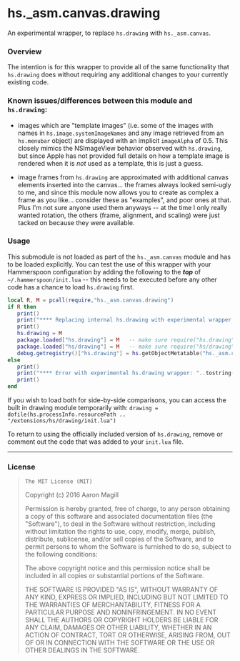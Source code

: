 hs._asm.canvas.drawing
======================

An experimental wrapper, to replace `hs.drawing` with `hs._asm.canvas`.

### Overview

The intention is for this wrapper to provide all of the same functionality that `hs.drawing` does without requiring any additional changes to your currently existing code.

### Known issues/differences between this module and `hs.drawing`:

 * images which are "template images" (i.e. some of the images with names in `hs.image.systemImageNames` and any image retrieved from an `hs.menubar` object) are displayed with an implicit `imageAlpha` of 0.5.  This closely mimics the NSImageView behavior observed with `hs.drawing`, but since Apple has not provided full details on how a template image is rendered when it is *not* used as a template, this is just a guess.

 * image frames from `hs.drawing` are approximated with additional canvas elements inserted into the canvas... the frames always looked semi-ugly to me, and since this module now allows you to create as complex a frame as you like... consider these as "examples", and poor ones at that.  Plus I'm not sure anyone used them anyways -- at the time I only really wanted rotation, the others (frame, alignment, and scaling) were just tacked on because they were available.

### Usage

This submodule is not loaded as part of the `hs._asm.canvas` module and has to be loaded explicitly. You can test the use of this wrapper with your Hammerspoon configuration by adding the following to the ***top*** of `~/.hammerspoon/init.lua` -- this needs to be executed before any other code has a chance to load `hs.drawing` first.

~~~lua
local R, M = pcall(require,"hs._asm.canvas.drawing")
if R then
   print()
   print("**** Replacing internal hs.drawing with experimental wrapper.")
   print()
   hs.drawing = M
   package.loaded["hs.drawing"] = M   -- make sure require("hs.drawing") returns us
   package.loaded["hs/drawing"] = M   -- make sure require("hs/drawing") returns us
   debug.getregistry()["hs.drawing"] = hs.getObjectMetatable("hs._asm.canvas.drawing")
else
   print()
   print("**** Error with experimental hs.drawing wrapper: "..tostring(M))
   print()
end
~~~

If you wish to load both for side-by-side comparisons, you can access the built in drawing module temporarily with: `drawing = dofile(hs.processInfo.resourcePath .. "/extensions/hs/drawing/init.lua")`

To return to using the officially included version of `hs.drawing`, remove or comment out the code that was added to your `init.lua` file.

- - -

### License

>     The MIT License (MIT)
>
> Copyright (c) 2016 Aaron Magill
>
> Permission is hereby granted, free of charge, to any person obtaining a copy of this software and associated documentation files (the "Software"), to deal in the Software without restriction, including without limitation the rights to use, copy, modify, merge, publish, distribute, sublicense, and/or sell copies of the Software, and to permit persons to whom the Software is furnished to do so, subject to the following conditions:
>
> The above copyright notice and this permission notice shall be included in all copies or substantial portions of the Software.
>
> THE SOFTWARE IS PROVIDED "AS IS", WITHOUT WARRANTY OF ANY KIND, EXPRESS OR IMPLIED, INCLUDING BUT NOT LIMITED TO THE WARRANTIES OF MERCHANTABILITY, FITNESS FOR A PARTICULAR PURPOSE AND NONINFRINGEMENT. IN NO EVENT SHALL THE AUTHORS OR COPYRIGHT HOLDERS BE LIABLE FOR ANY CLAIM, DAMAGES OR OTHER LIABILITY, WHETHER IN AN ACTION OF CONTRACT, TORT OR OTHERWISE, ARISING FROM, OUT OF OR IN CONNECTION WITH THE SOFTWARE OR THE USE OR OTHER DEALINGS IN THE SOFTWARE.
>

